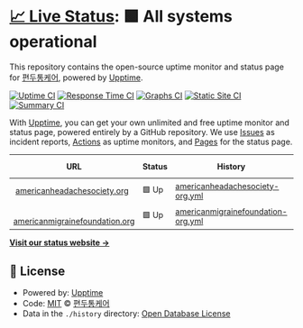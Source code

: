 # [📈 Live Status](https://ahs.status.migraine.kr): <!--live status--> **🟩 All systems operational**

This repository contains the open-source uptime monitor and status page for [편두통케어](https://migraine.kr/), powered by [Upptime](https://github.com/upptime/upptime).

[![Uptime CI](https://github.com/MigraineKR/ahs.status/workflows/Uptime%20CI/badge.svg)](https://github.com/MigraineKR/ahs.status/actions?query=workflow%3A%22Uptime+CI%22)
[![Response Time CI](https://github.com/MigraineKR/ahs.status/workflows/Response%20Time%20CI/badge.svg)](https://github.com/MigraineKR/ahs.status/actions?query=workflow%3A%22Response+Time+CI%22)
[![Graphs CI](https://github.com/MigraineKR/ahs.status/workflows/Graphs%20CI/badge.svg)](https://github.com/MigraineKR/ahs.status/actions?query=workflow%3A%22Graphs+CI%22)
[![Static Site CI](https://github.com/MigraineKR/ahs.status/workflows/Static%20Site%20CI/badge.svg)](https://github.com/MigraineKR/ahs.status/actions?query=workflow%3A%22Static+Site+CI%22)
[![Summary CI](https://github.com/MigraineKR/ahs.status/workflows/Summary%20CI/badge.svg)](https://github.com/MigraineKR/ahs.status/actions?query=workflow%3A%22Summary+CI%22)

With [Upptime](https://upptime.js.org), you can get your own unlimited and free uptime monitor and status page, powered entirely by a GitHub repository. We use [Issues](https://github.com/MigraineKR/ahs.status/issues) as incident reports, [Actions](https://github.com/MigraineKR/ahs.status/actions) as uptime monitors, and [Pages](https://ahs.status.migraine.kr) for the status page.

<!--start: status pages-->
<!-- This summary is generated by Upptime (https://github.com/upptime/upptime) -->
<!-- Do not edit this manually, your changes will be overwritten -->
<!-- prettier-ignore -->
| URL | Status | History | Response Time | Uptime |
| --- | ------ | ------- | ------------- | ------ |
| <img alt="" src="https://icons.duckduckgo.com/ip3/americanheadachesociety.org.ico" height="13"> [americanheadachesociety.org](https://americanheadachesociety.org/) | 🟩 Up | [americanheadachesociety-org.yml](https://github.com/MigraineKR/ahs.status/commits/HEAD/history/americanheadachesociety-org.yml) | <details><summary><img alt="Response time graph" src="./graphs/americanheadachesociety-org/response-time-week.png" height="20"> 931ms</summary><br><a href="https://ahs.status.migraine.kr/history/americanheadachesociety-org"><img alt="Response time 787" src="https://img.shields.io/endpoint?url=https%3A%2F%2Fraw.githubusercontent.com%2FMigraineKR%2Fahs.status%2FHEAD%2Fapi%2Famericanheadachesociety-org%2Fresponse-time.json"></a><br><a href="https://ahs.status.migraine.kr/history/americanheadachesociety-org"><img alt="24-hour response time 1068" src="https://img.shields.io/endpoint?url=https%3A%2F%2Fraw.githubusercontent.com%2FMigraineKR%2Fahs.status%2FHEAD%2Fapi%2Famericanheadachesociety-org%2Fresponse-time-day.json"></a><br><a href="https://ahs.status.migraine.kr/history/americanheadachesociety-org"><img alt="7-day response time 931" src="https://img.shields.io/endpoint?url=https%3A%2F%2Fraw.githubusercontent.com%2FMigraineKR%2Fahs.status%2FHEAD%2Fapi%2Famericanheadachesociety-org%2Fresponse-time-week.json"></a><br><a href="https://ahs.status.migraine.kr/history/americanheadachesociety-org"><img alt="30-day response time 922" src="https://img.shields.io/endpoint?url=https%3A%2F%2Fraw.githubusercontent.com%2FMigraineKR%2Fahs.status%2FHEAD%2Fapi%2Famericanheadachesociety-org%2Fresponse-time-month.json"></a><br><a href="https://ahs.status.migraine.kr/history/americanheadachesociety-org"><img alt="1-year response time 858" src="https://img.shields.io/endpoint?url=https%3A%2F%2Fraw.githubusercontent.com%2FMigraineKR%2Fahs.status%2FHEAD%2Fapi%2Famericanheadachesociety-org%2Fresponse-time-year.json"></a></details> | <details><summary><a href="https://ahs.status.migraine.kr/history/americanheadachesociety-org">100.00%</a></summary><a href="https://ahs.status.migraine.kr/history/americanheadachesociety-org"><img alt="All-time uptime 99.89%" src="https://img.shields.io/endpoint?url=https%3A%2F%2Fraw.githubusercontent.com%2FMigraineKR%2Fahs.status%2FHEAD%2Fapi%2Famericanheadachesociety-org%2Fuptime.json"></a><br><a href="https://ahs.status.migraine.kr/history/americanheadachesociety-org"><img alt="24-hour uptime 100.00%" src="https://img.shields.io/endpoint?url=https%3A%2F%2Fraw.githubusercontent.com%2FMigraineKR%2Fahs.status%2FHEAD%2Fapi%2Famericanheadachesociety-org%2Fuptime-day.json"></a><br><a href="https://ahs.status.migraine.kr/history/americanheadachesociety-org"><img alt="7-day uptime 100.00%" src="https://img.shields.io/endpoint?url=https%3A%2F%2Fraw.githubusercontent.com%2FMigraineKR%2Fahs.status%2FHEAD%2Fapi%2Famericanheadachesociety-org%2Fuptime-week.json"></a><br><a href="https://ahs.status.migraine.kr/history/americanheadachesociety-org"><img alt="30-day uptime 100.00%" src="https://img.shields.io/endpoint?url=https%3A%2F%2Fraw.githubusercontent.com%2FMigraineKR%2Fahs.status%2FHEAD%2Fapi%2Famericanheadachesociety-org%2Fuptime-month.json"></a><br><a href="https://ahs.status.migraine.kr/history/americanheadachesociety-org"><img alt="1-year uptime 99.77%" src="https://img.shields.io/endpoint?url=https%3A%2F%2Fraw.githubusercontent.com%2FMigraineKR%2Fahs.status%2FHEAD%2Fapi%2Famericanheadachesociety-org%2Fuptime-year.json"></a></details>
| <img alt="" src="https://icons.duckduckgo.com/ip3/americanmigrainefoundation.org.ico" height="13"> [americanmigrainefoundation.org](https://americanmigrainefoundation.org/) | 🟩 Up | [americanmigrainefoundation-org.yml](https://github.com/MigraineKR/ahs.status/commits/HEAD/history/americanmigrainefoundation-org.yml) | <details><summary><img alt="Response time graph" src="./graphs/americanmigrainefoundation-org/response-time-week.png" height="20"> 415ms</summary><br><a href="https://ahs.status.migraine.kr/history/americanmigrainefoundation-org"><img alt="Response time 437" src="https://img.shields.io/endpoint?url=https%3A%2F%2Fraw.githubusercontent.com%2FMigraineKR%2Fahs.status%2FHEAD%2Fapi%2Famericanmigrainefoundation-org%2Fresponse-time.json"></a><br><a href="https://ahs.status.migraine.kr/history/americanmigrainefoundation-org"><img alt="24-hour response time 573" src="https://img.shields.io/endpoint?url=https%3A%2F%2Fraw.githubusercontent.com%2FMigraineKR%2Fahs.status%2FHEAD%2Fapi%2Famericanmigrainefoundation-org%2Fresponse-time-day.json"></a><br><a href="https://ahs.status.migraine.kr/history/americanmigrainefoundation-org"><img alt="7-day response time 415" src="https://img.shields.io/endpoint?url=https%3A%2F%2Fraw.githubusercontent.com%2FMigraineKR%2Fahs.status%2FHEAD%2Fapi%2Famericanmigrainefoundation-org%2Fresponse-time-week.json"></a><br><a href="https://ahs.status.migraine.kr/history/americanmigrainefoundation-org"><img alt="30-day response time 416" src="https://img.shields.io/endpoint?url=https%3A%2F%2Fraw.githubusercontent.com%2FMigraineKR%2Fahs.status%2FHEAD%2Fapi%2Famericanmigrainefoundation-org%2Fresponse-time-month.json"></a><br><a href="https://ahs.status.migraine.kr/history/americanmigrainefoundation-org"><img alt="1-year response time 443" src="https://img.shields.io/endpoint?url=https%3A%2F%2Fraw.githubusercontent.com%2FMigraineKR%2Fahs.status%2FHEAD%2Fapi%2Famericanmigrainefoundation-org%2Fresponse-time-year.json"></a></details> | <details><summary><a href="https://ahs.status.migraine.kr/history/americanmigrainefoundation-org">100.00%</a></summary><a href="https://ahs.status.migraine.kr/history/americanmigrainefoundation-org"><img alt="All-time uptime 99.73%" src="https://img.shields.io/endpoint?url=https%3A%2F%2Fraw.githubusercontent.com%2FMigraineKR%2Fahs.status%2FHEAD%2Fapi%2Famericanmigrainefoundation-org%2Fuptime.json"></a><br><a href="https://ahs.status.migraine.kr/history/americanmigrainefoundation-org"><img alt="24-hour uptime 100.00%" src="https://img.shields.io/endpoint?url=https%3A%2F%2Fraw.githubusercontent.com%2FMigraineKR%2Fahs.status%2FHEAD%2Fapi%2Famericanmigrainefoundation-org%2Fuptime-day.json"></a><br><a href="https://ahs.status.migraine.kr/history/americanmigrainefoundation-org"><img alt="7-day uptime 100.00%" src="https://img.shields.io/endpoint?url=https%3A%2F%2Fraw.githubusercontent.com%2FMigraineKR%2Fahs.status%2FHEAD%2Fapi%2Famericanmigrainefoundation-org%2Fuptime-week.json"></a><br><a href="https://ahs.status.migraine.kr/history/americanmigrainefoundation-org"><img alt="30-day uptime 100.00%" src="https://img.shields.io/endpoint?url=https%3A%2F%2Fraw.githubusercontent.com%2FMigraineKR%2Fahs.status%2FHEAD%2Fapi%2Famericanmigrainefoundation-org%2Fuptime-month.json"></a><br><a href="https://ahs.status.migraine.kr/history/americanmigrainefoundation-org"><img alt="1-year uptime 99.44%" src="https://img.shields.io/endpoint?url=https%3A%2F%2Fraw.githubusercontent.com%2FMigraineKR%2Fahs.status%2FHEAD%2Fapi%2Famericanmigrainefoundation-org%2Fuptime-year.json"></a></details>

<!--end: status pages-->

[**Visit our status website →**](https://ahs.status.migraine.kr)

## 📄 License

- Powered by: [Upptime](https://github.com/upptime/upptime)
- Code: [MIT](./LICENSE) © [편두통케어](https://migraine.kr/)
- Data in the `./history` directory: [Open Database License](https://opendatacommons.org/licenses/odbl/1-0/)
